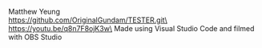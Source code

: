 Matthew Yeung\
https://github.com/OriginalGundam/TESTER.git\
https://youtu.be/q8n7F8ojK3w\
Made using Visual Studio Code and filmed with OBS Studio
